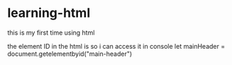 # learning-html
this is my first time using html

the element ID in the html is so i can access it in console
let mainHeader = document.getelementbyid("main-header")

